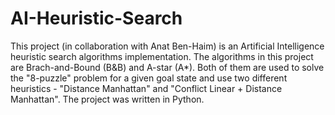 # AI-Heuristic-Search
This project (in collaboration with Anat Ben-Haim) is an Artificial Intelligence heuristic search algorithms implementation.
The algorithms in this project are Brach-and-Bound (B&B) and A-star (A*).
Both of them are used to solve the "8-puzzle" problem for a given goal state and use two different heuristics - "Distance Manhattan" and
"Conflict Linear + Distance Manhattan".
The project was written in Python.
